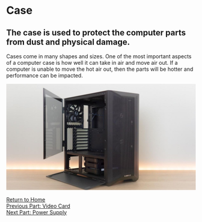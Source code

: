 # Case 
## The case is used to protect the computer parts from dust and physical damage. 

Cases come in many shapes and sizes. One of the most important aspects of a computer case is how well it can take in air and move air out.
If a computer is unable to move the hot air out, then the parts will be hotter and performance can be impacted.

![Computer Case](../images/case.jpg)

[Return to Home](https://github.com/rhd45-edu/IT-1600-Final-Project#readme)  
[Previous Part: Video Card](videocard.md)  
[Next Part: Power Supply](powersupply.md)  
